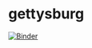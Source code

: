 # gettysburg

[![Binder](https://mybinder.org/badge_logo.svg)](https://mybinder.org/v2/gh/neelsmith/gettysburg/master)